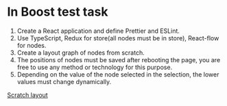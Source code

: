 <h1>In Boost test task</h1>

<ol>
<li>Create a React application and define Prettier and ESLint.</li>
<li>Use TypeScript, Redux for store(all nodes must be in store), React-flow for nodes.</li>
<li>Create a layout graph of nodes from scratch.</li>
<li>The positions of nodes must be saved after rebooting the page, you are free to use any method or technology for this purpose.</li>
<li>Depending on the value of the node selected in the selection, the lower values must change dynamically.</li>
</ol>

<a href="https://www.figma.com/file/56ApIULTa16saxpFyKxOf4/%D0%A2%D0%B5%D1%81%D1%82-Front-(Copy)?type=design&node-id=0-1&mode=design&t=trEPkvkpVNZyftl9-0" target="_blank">
Scratch layout
</a>
